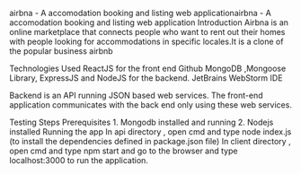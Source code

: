 
airbna - A accomodation booking and listing web applicationairbna - A accomodation booking and listing web application
Introduction
Airbna is an online marketplace that connects people who want to rent out their homes with people looking for accommodations in specific locales.It is a clone of the popular business airbnb

Technologies Used
ReactJS for the front end Github MongoDB ,Mongoose Library, ExpressJS and NodeJS for the backend. JetBrains WebStorm IDE

Backend is an API running JSON based web services. The front-end application communicates with the back end only using these web services.

Testing Steps
Prerequisites
         1. Mongodb installed and running
         2. Nodejs installed
Running the app
In api directory , open cmd and type node index.js (to install the dependencies defined in package.json file)
In client directory , open cmd and type npm start and go to the browser and type localhost:3000 to run the application.
